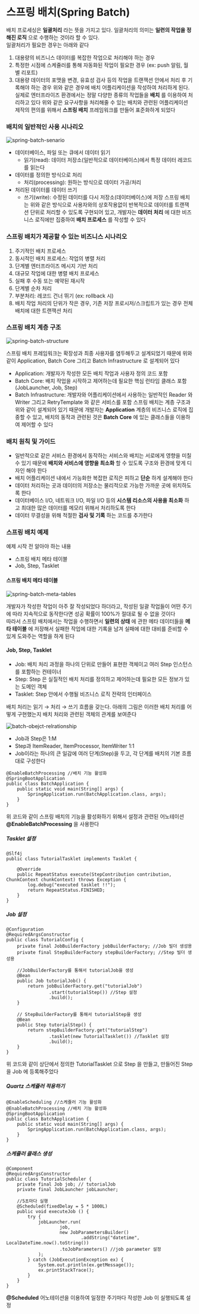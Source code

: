 스프링 배치(Spring Batch)
===========

배치 프로세싱은 **일괄처리** 라는 뜻을 가지고 있다. 일괄처리의 의미는 **일련의 작업을 정해진 로직** 으로 수행하는 것이라 할 수 있다.  
일괄처리가 필요한 경우는 아래와 같다  
1. 대용량의 비즈니스 데이터를 복잡한 작업으로 처리해야 하는 경우
2. 특정한 시점에 스케쥴러를 통해 자동화된 작업이 필요한 경우 (ex: push 알림, 월 별 리포트)
3. 대용량 데이터의 포맷을 변경, 유효성 검사 등의 작업을 트랜잭션 안에서 처리 후 기록해야 하는 경우
위와 같은 경우에 배치 어플리케이션을 작성하여 처리하게 된다. 실제로 엔터프라이즈 환경에서는 정말 다양한 종류의 작업들을 **배치** 를 이용하여 처리하고 있다
위와 같은 요구사항을 처리해줄 수 있는 배치와 관련된 어플리케이션 제작의 편의를 위해서 **스프링 배치** 프레임워크를 만들어 표준화하게 되었다

### 배치의 일반적인 사용 시나리오

![spring-batch-senario](https://user-images.githubusercontent.com/47099798/127942091-8642cc9f-4450-4eed-8795-14f24d1b032b.jpeg)

* 데이터베이스, 파일 또는 큐에서 데이터 읽기
  * 읽기(read): 데이터 저장소(일반적으로 데이터베이스)에서 특정 데이터 레코드를 읽는다
* 데이터를 정의한 방식으로 처리
  * 처리(processing): 원하는 방식으로 데이터 가공/처리
* 처리된 데이터를 데이터 쓰기
  * 쓰기(write): 수정된 데이터를 다시 저장소(데이터베이스)에 저장
스프링 배치는 위와 같은 방식으로 사용자와의 상호작용없이 반복적으로 데이터를 트랜잭션 단위로 처리할 수 있도록 구현되어 있고, 개발자는 **데이터 처리** 에 대한 비즈니스 로직에만 집중하여 **배치 프로세스** 를 작성할 수 있다
    

### 스프링 배치가 제공할 수 있는 비즈니스 시나리오
1. 주기적인 배치 프로세스
2. 동시적인 배치 프로세스: 작업의 병렬 처리
3. 단계별 엔터프라이즈 메시지 기반 처리
4. 대규모 작업에 대한 병렬 배치 프로세스
5. 실패 후 수동 또는 예약된 재시작
6. 단계별 순차 처리
7. 부분처리: 레코드 건너 뛰기 (ex: rollback 시)
8. 배치 작업 처리의 단위가 작은 경우, 기존 저장 프로시저/스크립트가 있는 경우 전체 배치에 대한 트랜잭션 처리

### 스프링 배치 계층 구조

![spring-batch-structure](https://user-images.githubusercontent.com/47099798/127942118-543c9109-2c7b-47d6-aa3c-a6365eb51118.jpeg)

스프링 배치 프레임워크는 확장성과 최종 사용자를 염두해두고 설계되었기 때문에 위와 같이 Application, Batch Core 그리고 Batch Infrastructure 로 설계되어 있다
* Application: 개발자가 작성한 모든 배치 작업과 사용자 정의 코드 포함
* Batch Core: 배치 작업을 시작하고 제어하는데 필요한 핵심 런타임 클래스 포함 (JobLauncher, Job, Step)
* Batch Infrastructure: 개발자와 어플리케이션에서 사용하는 일반적인 Reader 와 Writer 그리고 RetryTemplate 와 같은 서비스를 포함
스프링 배치는 계층 구조과 위와 같이 설계되어 있기 때문에 개발자는 **Application** 계층의 비즈니스 로직에 집중할 수 있고, 배치의 동작과 관련된 것은 **Batch Core** 에 있는 클래스들을 이용하여 제어할 수 있다

### 배치 원칙 및 가이드
* 일반적으로 같은 서비스 환경에서 동작하는 서비스와 배치는 서로에게 영향을 미칠 수 있기 때문에 **배치와 서비스에 영향을 최소화** 할 수 있도록 구조와 환경에 맞게 디자인 해야 한다
* 배치 어플리케이션 내에서 가능화한 복잡한 로직은 피하고 **단순** 하게 설계해야 한다
* 데이터 처리하는 곳과 데이터의 저장소는 물리적으로 가능한 가까운 곳에 위치하도록 한다
* 데이터베이스 I/O, 네트워크 I/O, 파일 I/O 등의 **시스템 리소스의 사용을 최소화** 하고 최대한 많은 데이터를 메모리 위해서 처리하도록 한다
* 데이터 무결성을 위해 적절한 **검사 및 기록** 하는 코드를 추가한다

### 스프링 배치 예제
예제 시작 전 알아야 하는 내용
* 스프링 배치 메타 테이블
* Job, Step, Tasklet

#### 스프링 배치 메타 테이블

![spring-batch-meta-tables](https://user-images.githubusercontent.com/47099798/127942132-b2319fb9-4bb8-4002-a42b-720cd82e3c31.jpeg)

개발자가 작성한 작업이 아주 잘 작성되었다 하더라고, 작성된 일괄 작업들이 어떤 주기에 따라 지속적으로 동작한다면 성공 확률이 100%가 절대로 될 수 없을 것이다  
따라서 스프링 배치에서는 작업을 수행하면서 **일련의 상태** 에 관한 메타 데이터들을 **메타 테이블** 에 저장해서 실패한 작업에 대한 기록을 남겨 실패에 대한 대비를 준비할 수 있게 도와주는 역할을 하게 된다

#### Job, Step, Tasklet
* Job: 배치 처리 과정을 하나의 단위로 만들어 표현한 객체이고 여러 Step 인스턴스를 포함하는 컨테이너 
* Step: Step 은 실질적인 배치 처리를 정의하고 제어하는데 필요한 모든 정보가 있는 도메인 객체
* Tasklet: Step 안에서 수행될 비즈니스 로직 전략의 인터페이스 

배치 처리는 읽기 → 처리 → 쓰기 흐름을 갖는다. 아래의 그림은 이러한 배치 처리를 어떻게 구현했는지 배치 처리와 관련된 객체의 관계를 보여준다

![batch-obejct-relrationship](https://user-images.githubusercontent.com/47099798/128109776-def8dbb4-12a8-4ec1-8442-20faf20e879c.png)

* Job과 Step은 1:M
* Step과 ItemReader, ItemProcessor, ItemWriter 1:1
* Job이라는 하나의 큰 일감에 여러 단계(Step)을 두고, 각 단계를 배치의 기본 흐름대로 구성한다

```
@EnableBatchProcessing //배치 기능 활성화
@SpringBootApplication
public class BatchApplication {
    public static void main(String[] args) {
        SpringApplication.run(BatchApplication.class, args);
    }
}
```

위 코드와 같이 스프링 배치의 기능을 활성화하기 위해서 설정과 관련된 어노테이션 **@EnableBatchProcessing** 을 사용한다  

##### Tasklet 설정

```
@Slf4j
public class TutorialTasklet implements Tasklet {

    @Override
    public RepeatStatus execute(StepContribution contribution, ChunkContext chunkContext) throws Exception {
        log.debug("executed tasklet !!");
        return RepeatStatus.FINISHED;
    }
}
```


##### Job 설정

```
@Configuration
@RequiredArgsConstructor
public class TutorialConfig {
    private final JobBuilderFactory jobBuilderFactory; //Job 빌더 생성용
    private final StepBuilderFactory stepBuilderFactory; //Step 빌더 생성용

    //JobBuilderFactory를 통해서 tutorialJob을 생성
    @Bean
    public Job tutorialJob() {
        return jobBuilderFactory.get("tutorialJob")
                .start(tutorialStep()) //Step 설정
                .build();
    }

    // StepBuilderFactory를 통해서 tutorialStep을 생성
    @Bean
    public Step tutorialStep() {
        return stepBuilderFactory.get("tutorialStep")
                .tasklet(new TutorialTasklet()) //Tasklet 설정
                .build();
    }
}
```
위 코드와 같이 상단에서 정의한 TutorialTasklet 으로 Step 을 만들고, 만들어진 Step 을 Job 에 등록해주었다

##### Quartz 스케쥴러 적용하기

```
@EnableScheduling //스케쥴러 기능 활성화
@EnableBatchProcessing //배치 기능 활성화
@SpringBootApplication
public class BatchApplication {
    public static void main(String[] args) {
        SpringApplication.run(BatchApplication.class, args);
    }
}
```

##### 스케쥴러 클래스 생성

```
@Component
@RequiredArgsConstructor
public class TutorialScheduler {
    private final Job job; // tutorialJob
    private final JobLauncher jobLauncher;

    //5초마다 실행
    @Scheduled(fixedDelay = 5 * 1000L)
    public void executeJob () {
        try {
            jobLauncher.run(
                    job,
                    new JobParametersBuilder()
                            .addString("datetime", LocalDateTime.now().toString())
                    .toJobParameters() //job parameter 설정
            );
        } catch (JobExecutionException ex) {
            System.out.println(ex.getMessage());
            ex.printStackTrace();
        }
    }
}
```

**@Scheduled** 어노테이션을 이용하여 일정한 주기마다 작성한 Job 이 실행되도록 설정




  
